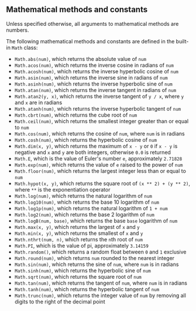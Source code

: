 ## Mathematical methods and constants

Unless specified otherwise, all arguments to mathematical methods are numbers.

The following mathematical methods and constants are defined in the built-in `Math` class:
- `Math.abs(num)`, which returns the absolute value of `num`
- `Math.acos(num)`, which returns the inverse cosine in radians of `num`
- `Math.acosh(num)`, which returns the inverse hyperbolic cosine of `num`
- `Math.asin(num)`, which returns the inverse sine in radians of `num`
- `Math.asinh(num)`, which returns the inverse hyperbolic sine of `num`
- `Math.atan(num)`, which returns the inverse tangent in radians of `num`
- `Math.atan2(y, x)`, which returns the inverse tangent of `y / x`, where `y` and `x` are in radians
- `Math.atanh(num)`, which returns the inverse hyperbolic tangent of `num`
- `Math.cbrt(num)`, which returns the cube root of `num`
- `Math.ceil(num)`, which returns the smallest integer greater than or equal to `num`
- `Math.cos(num)`, which returns the cosine of `num`, where `num` is in radians
- `Math.cosh(num)`, which returns the hyperbolic cosine of `num`
- `Math.dim(x, y)`, which returns the maximum of `x - y` or `0` if `x - y` is negative and `x` and `y` are both integers, otherwise `0.0` is returned
- `Math.E`, which is the value of Euler's number `e`, approximately `2.71828`
- `Math.exp(num)`, which returns the value of `e` raised to the power of `num`
- `Math.floor(num)`, which returns the largest integer less than or equal to `num`
- `Math.hypot(x, y)`, which returns the square root of `(x ** 2) + (y ** 2)`, where `**` is the exponentiation operator
- `Math.log(num)`, which returns the natural logarithm of `num`
- `Math.log10(num)`, which returns the base 10 logarithm of `num`
- `Math.log1p(num)`, which returns the natural logarithm of `1 + num`
- `Math.log2(num)`, which returns the base 2 logarithm of `num`
- `Math.logB(num, base)`, which returns the base `base` logarithm of `num`
- `Math.max(x, y)`, which returns the largest of `x` and `y`
- `Math.min(x, y)`, which returns the smallest of `x` and `y`
- `Math.nthrt(num, n)`, which returns the `n`th root of `num`
- `Math.PI`, which is the value of pi, approximately `3.14159`
- `Math.random()`, which returns a random float between `0` and `1` exclusive
- `Math.round(num)`, which returns `num` rounded to the nearest integer
- `Math.sin(num)`, which returns the sine of `num`, where `num` is in radians
- `Math.sinh(num)`, which returns the hyperbolic sine of `num`
- `Math.sqrt(num)`, which returns the square root of `num`
- `Math.tan(num)`, which returns the tangent of `num`, where `num` is in radians
- `Math.tanh(num)`, which returns the hyperbolic tangent of `num`
- `Math.trunc(num)`, which returns the integer value of `num` by removing all digits to the right of the decimal point
